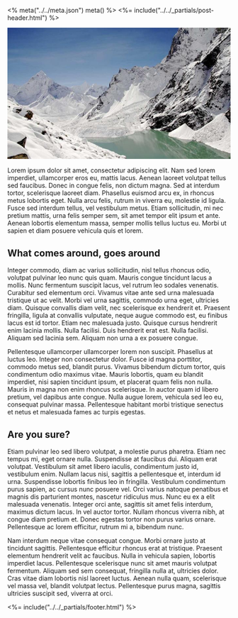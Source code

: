<%
    meta("../../meta.json")
    meta()
%>
<%= include("../../_partials/post-header.html") %>

![](./banner.jpg)

Lorem ipsum dolor sit amet, consectetur adipiscing elit. Nam sed lorem imperdiet, ullamcorper eros eu, mattis lacus. Aenean laoreet volutpat tellus sed faucibus. Donec in congue felis, non dictum magna. Sed at interdum tortor, scelerisque laoreet diam. Phasellus euismod arcu ex, in rhoncus metus lobortis eget. Nulla arcu felis, rutrum in viverra eu, molestie id ligula. Fusce sed interdum tellus, vel vestibulum metus. Etiam sollicitudin, mi nec pretium mattis, urna felis semper sem, sit amet tempor elit ipsum et ante. Aenean lobortis elementum massa, semper mollis tellus luctus eu. Morbi ut sapien et diam posuere vehicula quis et lorem.

## What comes around, goes around

Integer commodo, diam ac varius sollicitudin, nisl tellus rhoncus odio, volutpat pulvinar leo nunc quis quam. Mauris congue tincidunt lacus a mollis. Nunc fermentum suscipit lacus, vel rutrum leo sodales venenatis. Curabitur sed elementum orci. Vivamus vitae ante sed urna malesuada tristique ut ac velit. Morbi vel urna sagittis, commodo urna eget, ultricies diam. Quisque convallis diam velit, nec scelerisque ex hendrerit et. Praesent fringilla, ligula at convallis vulputate, neque augue commodo est, eu finibus lacus est id tortor. Etiam nec malesuada justo. Quisque cursus hendrerit enim lacinia mollis. Nulla facilisi. Duis hendrerit erat est. Nulla facilisi. Aliquam sed lacinia sem. Aliquam non urna a ex posuere congue.

Pellentesque ullamcorper ullamcorper lorem non suscipit. Phasellus at luctus leo. Integer non consectetur dolor. Fusce id magna porttitor, commodo metus sed, blandit purus. Vivamus bibendum dictum tortor, quis condimentum odio maximus vitae. Mauris lobortis, quam eu blandit imperdiet, nisi sapien tincidunt ipsum, et placerat quam felis non nulla. Mauris in magna non enim rhoncus scelerisque. In auctor quam id libero pretium, vel dapibus ante congue. Nulla augue lorem, vehicula sed leo eu, consequat pulvinar massa. Pellentesque habitant morbi tristique senectus et netus et malesuada fames ac turpis egestas.

## Are you sure?

Etiam pulvinar leo sed libero volutpat, a molestie purus pharetra. Etiam nec tempus mi, eget ornare nulla. Suspendisse at faucibus dui. Aliquam erat volutpat. Vestibulum sit amet libero iaculis, condimentum justo id, vestibulum enim. Nullam lacus nisi, sagittis a pellentesque et, interdum id urna. Suspendisse lobortis finibus leo in fringilla. Vestibulum condimentum purus sapien, ac cursus nunc posuere vel. Orci varius natoque penatibus et magnis dis parturient montes, nascetur ridiculus mus. Nunc eu ex a elit malesuada venenatis. Integer orci ante, sagittis sit amet felis interdum, maximus dictum lacus. In vel auctor tortor. Nullam rhoncus viverra nibh, at congue diam pretium et. Donec egestas tortor non purus varius ornare. Pellentesque ac lorem efficitur, rutrum mi a, bibendum nunc.

Nam interdum neque vitae consequat congue. Morbi ornare justo at tincidunt sagittis. Pellentesque efficitur rhoncus erat at tristique. Praesent elementum hendrerit velit ac faucibus. Nulla in vehicula sapien, lobortis imperdiet lacus. Pellentesque scelerisque nunc sit amet mauris volutpat fermentum. Aliquam sed sem consequat, fringilla nulla at, ultricies dolor. Cras vitae diam lobortis nisl laoreet luctus. Aenean nulla quam, scelerisque vel massa vel, blandit volutpat lectus. Pellentesque purus magna, sagittis ultricies suscipit sed, viverra at orci.

<%= include("../../_partials/footer.html") %>